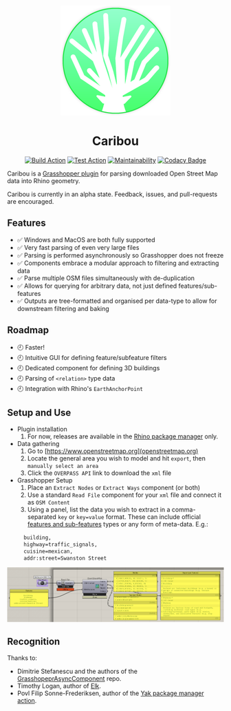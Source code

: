 <div align="center">

![Caribou Logo](/assets/logo_logo.png)

# Caribou

[![Build Action](https://github.com/philipbelesky/Caribou/workflows/Build%20Grasshopper%20Plugin/badge.svg)](https://github.com/philipbelesky/Caribou/actions/workflows/dotnet-grasshopper.yml)
[![Test Action](https://github.com/philipbelesky/Caribou/workflows/Test%20Grasshopper%20Plugin/badge.svg)](https://github.com/philipbelesky/Caribou/actions/workflows/dotnet-tests.yml)
[![Maintainability](https://api.codeclimate.com/v1/badges/20e0e2fd92a1951ccb20/maintainability)](https://codeclimate.com/github/philipbelesky/Caribou/maintainability)
[![Codacy Badge](https://app.codacy.com/project/badge/Grade/39c17c1e89d74fccbece8013b74cb7b6)](https://www.codacy.com/gh/philipbelesky/Caribou/dashboard?utm_source=github.com&amp;utm_medium=referral&amp;utm_content=philipbelesky/Caribou&amp;utm_campaign=Badge_Grade)

</div>

Caribou is a [Grasshopper plugin](https://www.grasshopper3d.com/) for parsing downloaded Open Street Map data into Rhino geometry.

Caribou is currently in an alpha state. Feedback, issues, and pull-requests are encouraged.

## Features

- ✅ Windows and MacOS are both fully supported
- ✅ Very fast parsing of even very large files
- ✅ Parsing is performed asynchronously so Grasshopper does not freeze
- ✅ Components embrace a modular approach to filtering and extracting data
- ✅ Parse multiple OSM files simultaneously with de-duplication
- ✅ Allows for querying for arbitrary data, not just defined features/sub-features
- ✅ Outputs are tree-formatted and organised per data-type to allow for downstream filtering and baking

## Roadmap

- 🕘 Faster!
- 🕘 Intuitive GUI for defining feature/subfeature filters
- 🕘 Dedicated component for defining 3D buildings
- 🕘 Parsing of `<relation>` type data
- 🕘 Integration with Rhino's `EarthAnchorPoint`

## Setup and Use

- Plugin installation
  1. For now, releases are available in the [Rhino package manager](https://www.rhino3d.com/features/package-manager/) only.
- Data gathering
  1. Go to [https://www.openstreetmap.org](openstreetmap.org)
  2. Locate the general area you wish to model and hit `export`, then `manually select an area`
  3. Click the `OVERPASS API` link to download the `xml` file
- Grasshopper Setup
  1. Place an `Extract Nodes` or `Extract Ways` component (or both)
  2. Use a standard `Read File` component for your `xml` file and connect it as `OSM Content`
  3. Using a panel, list the data you wish to extract in a comma-separated `key` or `key=value` format. These can include official [features and sub-features](https://wiki.openstreetmap.org/wiki/Map_Features) types or any form of meta-data.  E.g.:
  ```
    building,
    highway=traffic_signals,
    cuisine=mexican,
    addr:street=Swanston Street
  ```

![Image of the definition setup](/assets/setup-v0.5.png)

## Recognition

Thanks to:

- Dimitrie Stefanescu and the authors of the [GrasshopeprAsyncComponent](https://github.com/specklesystems/GrasshopperAsyncComponent) repo.
- Timothy Logan, author of [Elk](https://github.com/logant/Elk).
- Povl Filip Sonne-Frederiksen, author of the [Yak package manager action](https://github.com/pfmephisto/rhino-yak).
